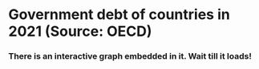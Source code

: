 # Government debt of countries in 2021 (Source: OECD)

### There is an interactive graph embedded in it. Wait till it loads!

